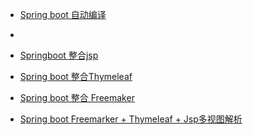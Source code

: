 

* [Spring boot 自动编译](md/SpringBoot/Springboot自动编译)

* 

* [Springboot 整合jsp](md/SpringBoot/Springboot整合JSP)

* [Spring boot 整合Thymeleaf](md/SpringBoot/Tymeleaf)

* [Spring boot 整合 Freemaker](md/SpringBoot/SpringBootFreemarker)

* [Spring boot Freemarker + Thymeleaf + Jsp多视图解析](/md/SpringBoot/Springboot_FreeMarker_Thymeleaf_jsp)

  

​	

